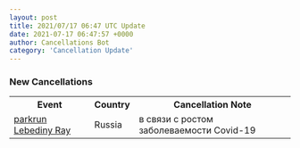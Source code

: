 ```yaml
---
layout: post
title: 2021/07/17 06:47 UTC Update
date: 2021-07-17 06:47:57 +0000
author: Cancellations Bot
category: 'Cancellation Update'
---
```


<h3>New Cancellations</h3>
<table style='width: 100%'>
    <tr>
        <th>Event</th>
        <th>Country</th>
        <th>Cancellation Note</th>
    </tr>
    <tr>
        <td><a href="https://www.parkrun.ru/lebedinyray">parkrun Lebediny Ray</a></td>
        <td>Russia</td>
        <td>в связи с ростом заболеваемости Covid-19</td>
    </tr>
</table>
